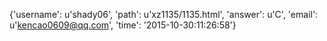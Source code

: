 {'username': u'shady06', 'path': u'xz1135/1135.html', 'answer': u'C', 'email': u'kencao0609@qq.com', 'time': '2015-10-30:11:26:58'}